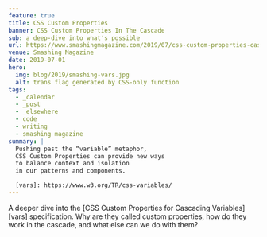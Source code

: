```yaml
---
feature: true
title: CSS Custom Properties
banner: CSS Custom Properties In The Cascade
sub: a deep-dive into what's possible
url: https://www.smashingmagazine.com/2019/07/css-custom-properties-cascade/
venue: Smashing Magazine
date: 2019-07-01
hero:
  img: blog/2019/smashing-vars.jpg
  alt: trans flag generated by CSS-only function
tags:
  - _calendar
  - _post
  - _elsewhere
  - code
  - writing
  - smashing magazine
summary: |
  Pushing past the “variable” metaphor,
  CSS Custom Properties can provide new ways
  to balance context and isolation
  in our patterns and components.

  [vars]: https://www.w3.org/TR/css-variables/
---
```


A deeper dive into the
[CSS Custom Properties for Cascading Variables][vars] specification.
Why are they called custom properties,
how do they work in the cascade,
and what else can we do with them?
